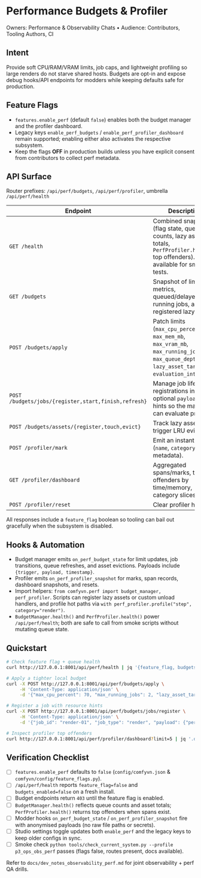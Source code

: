 # Performance Budgets & Profiler

Owners: Performance & Observability Chats • Audience: Contributors, Tooling Authors, CI

## Intent

Provide soft CPU/RAM/VRAM limits, job caps, and lightweight profiling so large renders do not starve shared hosts. Budgets are opt-in and expose debug hooks/API endpoints for modders while keeping defaults safe for production.

## Feature Flags

- `features.enable_perf` (default `false`) enables both the budget manager and the profiler dashboard.
- Legacy keys `enable_perf_budgets` / `enable_perf_profiler_dashboard` remain supported; enabling either also activates the respective subsystem.
- Keep the flags **OFF** in production builds unless you have explicit consent from contributors to collect perf metadata.

## API Surface

Router prefixes: `/api/perf/budgets`, `/api/perf/profiler`, umbrella `/api/perf/health`

| Endpoint | Description |
| --- | --- |
| `GET /health` | Combined snapshot (flag state, queue counts, lazy asset totals, `PerfProfiler.health()` top offenders). Always available for smoke tests. |
| `GET /budgets` | Snapshot of limits, metrics, queued/delayed ids, running jobs, and registered lazy assets. |
| `POST /budgets/apply` | Patch limits (`max_cpu_percent`, `max_mem_mb`, `max_vram_mb`, `max_running_jobs`, `max_queue_depth`, `lazy_asset_target_mb`, `evaluation_interval`). |
| `POST /budgets/jobs/{register,start,finish,refresh}` | Manage job lifecycle; registrations include optional `payload.perf` hints so the manager can evaluate pressure. |
| `POST /budgets/assets/{register,touch,evict}` | Track lazy assets and trigger LRU evictions. |
| `POST /profiler/mark` | Emit an instant mark (`name`, `category`, metadata). |
| `GET /profiler/dashboard` | Aggregated spans/marks, top offenders by time/memory, category slices. |
| `POST /profiler/reset` | Clear profiler history.

All responses include a `feature_flag` boolean so tooling can bail out gracefully when the subsystem is disabled.

## Hooks & Automation

- Budget manager emits `on_perf_budget_state` for limit updates, job transitions, queue refreshes, and asset evictions. Payloads include `{trigger, payload, timestamp}`.
- Profiler emits `on_perf_profiler_snapshot` for marks, span records, dashboard snapshots, and resets.
- Import helpers: `from comfyvn.perf import budget_manager, perf_profiler`. Scripts can register lazy assets or custom unload handlers, and profile hot paths via `with perf_profiler.profile("step", category="render")`.
- `BudgetManager.health()` and `PerfProfiler.health()` power `/api/perf/health`; both are safe to call from smoke scripts without mutating queue state.

## Quickstart

```bash
# Check feature flag + queue health
curl http://127.0.0.1:8001/api/perf/health | jq '{feature_flag, budgets_enabled, profiler_enabled, budgets: .budgets.queue}'

# Apply a tighter local budget
curl -X POST http://127.0.0.1:8001/api/perf/budgets/apply \
     -H 'Content-Type: application/json' \
     -d '{"max_cpu_percent": 70, "max_running_jobs": 2, "lazy_asset_target_mb": 1024}'

# Register a job with resource hints
curl -X POST http://127.0.0.1:8001/api/perf/budgets/jobs/register \
     -H 'Content-Type: application/json' \
     -d '{"job_id": "render-01", "job_type": "render", "payload": {"perf": {"cpu_percent": 10, "ram_mb": 1024, "vram_mb": 2048}}}'

# Inspect profiler top offenders
curl http://127.0.0.1:8001/api/perf/profiler/dashboard?limit=5 | jq '.dashboard.top_time'
```

## Verification Checklist

- [ ] `features.enable_perf` defaults to `false` (`config/comfyvn.json` & `comfyvn/config/feature_flags.py`).
- [ ] `/api/perf/health` reports `feature_flag=false` and `budgets_enabled=false` on a fresh install.
- [ ] Budget endpoints return `403` until the feature flag is enabled.
- [ ] `BudgetManager.health()` reflects queue counts and asset totals; `PerfProfiler.health()` returns top offenders when spans exist.
- [ ] Modder hooks `on_perf_budget_state` / `on_perf_profiler_snapshot` fire with anonymised payloads (no raw file paths or secrets).
- [ ] Studio settings toggle updates both `enable_perf` and the legacy keys to keep older configs in sync.
- [ ] Smoke check `python tools/check_current_system.py --profile p3_ops_obs_perf` passes (flags false, routes present, docs available).

Refer to `docs/dev_notes_observability_perf.md` for joint observability + perf QA drills.
